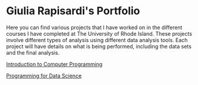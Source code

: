 # Giulia Rapisardi's Portfolio

Here you can find various projects that I have worked on in the different courses I have completed at 
The University of Rhode Island. These projects involve different types of analysis using different data analysis
tools. Each project will have details on what is being performed, including the data sets and the final analysis. 

[Introduction to Computer Programming](https://github.com/giuliarapisardi/Portfolio/tree/master/Notebooks/CSC%20201)

[Programming for Data Science](https://github.com/giuliarapisardi/Portfolio/tree/master/Notebooks/CSC%20310)
